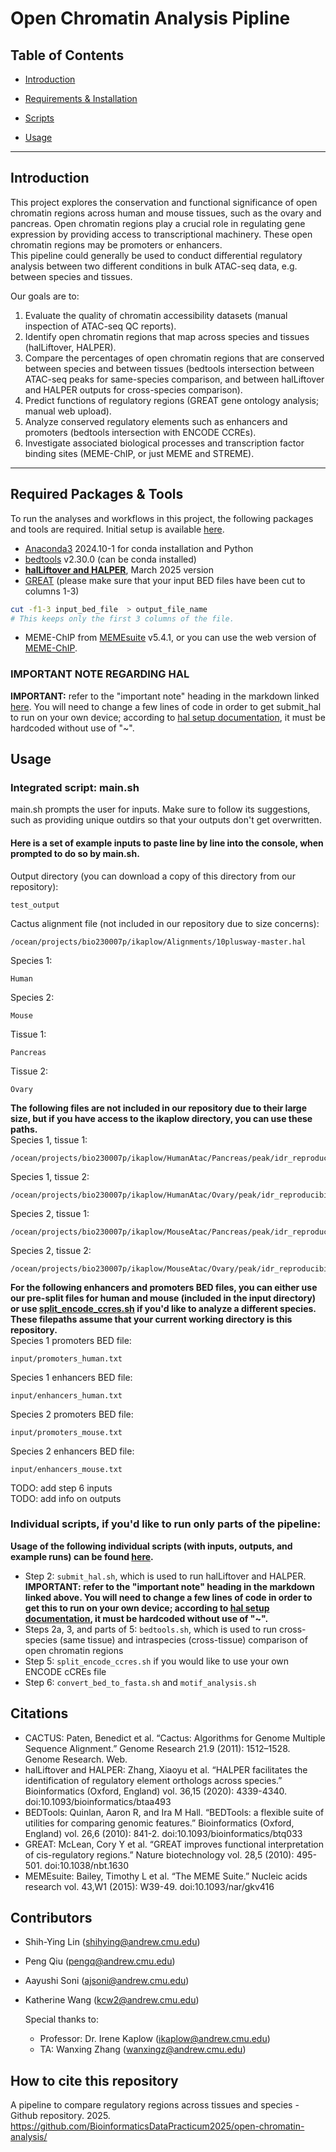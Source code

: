 # Open Chromatin Analysis Pipline

## Table of Contents

- [Introduction](#introduction)

- [Requirements & Installation](#required-packages--tools)

- [Scripts](#scripts)

- [Usage](#usage)


---

## Introduction
This project explores the conservation and functional significance of open chromatin regions across human and mouse tissues, such as the ovary and pancreas. Open chromatin regions play a crucial role in regulating gene expression by providing access to transcriptional machinery. These open chromatin regions may be promoters or enhancers.  
This pipeline could generally be used to conduct differential regulatory analysis between two different conditions in  bulk ATAC-seq data, e.g. between species and tissues. 

Our goals are to:  
1. Evaluate the quality of chromatin accessibility datasets (manual inspection of ATAC-seq QC reports).
2. Identify open chromatin regions that map across species and tissues (halLiftover, HALPER).
3. Compare the percentages of open chromatin regions that are conserved between species and between tissues (bedtools intersection between ATAC-seq peaks for same-species comparison, and between halLiftover and HALPER outputs for cross-species comparison).
4. Predict functions of regulatory regions (GREAT gene ontology analysis; manual web upload).
5. Analyze conserved regulatory elements such as enhancers and promoters (bedtools intersection with ENCODE CCREs).
6. Investigate associated biological processes and transcription factor binding sites (MEME-ChIP, or just MEME and STREME).

---

## Required Packages & Tools
To run the analyses and workflows in this project, the following packages and tools are required. Initial setup is available [here](setup/README.md). 

- [Anaconda3](https://www.anaconda.com/docs/getting-started/anaconda/install) 2024.10-1 for conda installation and Python
- [bedtools](https://anaconda.org/bioconda/bedtools) v2.30.0 (can be conda installed)
- **[halLiftover and HALPER](https://github.com/pfenninglab/halLiftover-postprocessing.git)**, March 2025 version
- [GREAT](http://great.stanford.edu/public/html/) (please make sure that your input BED files have been cut to columns 1-3)
```bash
cut -f1-3 input_bed_file  > output_file_name 
# This keeps only the first 3 columns of the file.
```
- MEME-ChIP from [MEMEsuite](https://meme-suite.org/meme/doc/install.html) v5.4.1, or you can use the web version of [MEME-ChIP](https://meme-suite.org/meme/tools/meme-chip).

### IMPORTANT NOTE REGARDING HAL
**IMPORTANT:** refer to the "important note" heading in the markdown linked [here](setup/SCRIPTS.md). You will need to change a few lines of code in order to get submit_hal to run on your own device; according to [hal setup documentation](https://github.com/pfenninglab/halLiftover-postprocessing/blob/master/hal_install_instructions.md), it must be hardcoded without use of "~".  

## Usage
### Integrated script: main.sh
main.sh prompts the user for inputs. Make sure to follow its suggestions, such as providing unique outdirs so that your outputs don't get overwritten.  
#### Here is a set of example inputs to paste line by line into the console, when prompted to do so by main.sh.
Output directory (you can download a copy of this directory from our repository):
```text
test_output
```
Cactus alignment file (not included in our repository due to size concerns):
```text
/ocean/projects/bio230007p/ikaplow/Alignments/10plusway-master.hal
```
Species 1:
```text
Human
```
Species 2:
```text
Mouse
```
Tissue 1:
```text
Pancreas
```
Tissue 2:
```text
Ovary
```

**The following files are not included in our repository due to their large size, but if you have access to the ikaplow directory, you can use these paths.**  
Species 1, tissue 1:
```text
/ocean/projects/bio230007p/ikaplow/HumanAtac/Pancreas/peak/idr_reproducibility/idr.optimal_peak.narrowPeak.gz
```
Species 1, tissue 2:
```text
/ocean/projects/bio230007p/ikaplow/HumanAtac/Ovary/peak/idr_reproducibility/idr.conservative_peak.narrowPeak.gz
```
Species 2, tissue 1:
```text
/ocean/projects/bio230007p/ikaplow/MouseAtac/Pancreas/peak/idr_reproducibility/idr.optimal_peak.narrowPeak.gz
```
Species 2, tissue 2:
```text
/ocean/projects/bio230007p/ikaplow/MouseAtac/Ovary/peak/idr_reproducibility/idr.optimal_peak.narrowPeak.gz
```

**For the following enhancers and promoters BED files, you can either use our pre-split files for human and mouse (included in the input directory) or use [split_encode_ccres.sh](https://github.com/BioinformaticsDataPracticum2025/open-chromatin-analysis/blob/main/split_encode_ccres.sh) if you'd like to analyze a different species. These filepaths assume that your current working directory is this repository.**  
Species 1 promoters BED file:
```text
input/promoters_human.txt
```
Species 1 enhancers BED file:
```text
input/enhancers_human.txt
```
Species 2 promoters BED file:
```text
input/promoters_mouse.txt
```
Species 2 enhancers BED file:
```text
input/enhancers_mouse.txt
```
TODO: add step 6 inputs  
TODO: add info on outputs

### Individual scripts, if you'd like to run only parts of the pipeline:
**Usage of the following individual scripts (with inputs, outputs, and example runs) can be found [here](setup/SCRIPTS.md).**
- Step 2: `submit_hal.sh`, which is used to run halLiftover and HALPER. **IMPORTANT: refer to the "important note" heading in the markdown linked above. You will need to change a few lines of code in order to get this to run on your own device; according to [hal setup documentation](https://github.com/pfenninglab/halLiftover-postprocessing/blob/master/hal_install_instructions.md), it must be hardcoded without use of "~".** 
- Steps 2a, 3, and parts of 5: `bedtools.sh`, which is used to run cross-species (same tissue) and intraspecies (cross-tissue) comparison of open chromatin regions
- Step 5: `split_encode_ccres.sh` if you would like to use your own ENCODE cCREs file
- Step 6: `convert_bed_to_fasta.sh` and `motif_analysis.sh`


## Citations
* CACTUS: Paten, Benedict et al. “Cactus: Algorithms for Genome Multiple Sequence Alignment.” Genome Research 21.9 (2011): 1512–1528. Genome Research. Web.
* halLiftover and HALPER: Zhang, Xiaoyu et al. “HALPER facilitates the identification of regulatory element orthologs across species.” Bioinformatics (Oxford, England) vol. 36,15 (2020): 4339-4340. doi:10.1093/bioinformatics/btaa493
* BEDTools: Quinlan, Aaron R, and Ira M Hall. “BEDTools: a flexible suite of utilities for comparing genomic features.” Bioinformatics (Oxford, England) vol. 26,6 (2010): 841-2. doi:10.1093/bioinformatics/btq033
* GREAT: McLean, Cory Y et al. “GREAT improves functional interpretation of cis-regulatory regions.” Nature biotechnology vol. 28,5 (2010): 495-501. doi:10.1038/nbt.1630
* MEMEsuite: Bailey, Timothy L et al. “The MEME Suite.” Nucleic acids research vol. 43,W1 (2015): W39-49. doi:10.1093/nar/gkv416

## Contributors
* Shih-Ying Lin (shihying@andrew.cmu.edu)
* Peng Qiu (pengq@andrew.cmu.edu)
* Aayushi Soni (ajsoni@andrew.cmu.edu)
* Katherine Wang (kcw2@andrew.cmu.edu)

  Special thanks to:
  * Professor: Dr. Irene Kaplow (ikaplow@andrew.cmu.edu)
  * TA: Wanxing Zhang (wanxingz@andrew.cmu.edu)

## How to cite this repository
A pipeline to compare regulatory regions across tissues and species - Github repository. 2025. https://github.com/BioinformaticsDataPracticum2025/open-chromatin-analysis/
